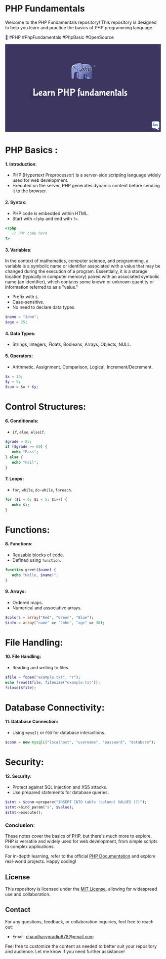 # PHP Fundamentals

Welcome to the PHP Fundamentals repository! This repository is designed to help you learn and practice the basics of PHP programming language.

🚀 #PHP #PhpFundamentals #PhpBasic #OpenSource

![learn PHP Fundamentals](./assets/php-fundamental.jpg)

# PHP Basics :

#### 1. **Introduction:**

-  PHP (Hypertext Preprocessor) is a server-side scripting language widely used for web development.
-  Executed on the server, PHP generates dynamic content before sending it to the browser.

#### 2. **Syntax:**

-  PHP code is embedded within HTML.
-  Start with `<?php` and end with `?>`.

```php
<?php
   // PHP code here
?>
```

#### 3. **Variables:**

In the context of mathematics, computer science, and programming, a variable is a symbolic name or identifier associated with a value that may be changed during the execution of a program. Essentially, it is a storage location (typically in computer memory) paired with an associated symbolic name (an identifier), which contains some known or unknown quantity or information referred to as a "value."

-  Prefix with `$`.
-  Case-sensitive.
-  No need to declare data types.

```php
$name = "John";
$age = 25;
```

#### 4. **Data Types:**

-  Strings, Integers, Floats, Booleans, Arrays, Objects, NULL.

#### 5. **Operators:**

-  Arithmetic, Assignment, Comparison, Logical, Increment/Decrement.

```php
$x = 10;
$y = 5;
$sum = $x + $y;
```

# **Control Structures:**

#### 6. **Conditionals:**

-  `if`, `else`, `elseif`.

```php
$grade = 85;
if ($grade >= 60) {
   echo "Pass";
} else {
   echo "Fail";
}
```

#### 7. **Loops:**

-  `for`, `while`, `do-while`, `foreach`.

```php
for ($i = 0; $i < 5; $i++) {
   echo $i;
}
```

# **Functions:**

#### 8. **Functions:**

-  Reusable blocks of code.
-  Defined using `function`.

```php
function greet($name) {
   echo "Hello, $name!";
}
```

#### 9. **Arrays:**

-  Ordered maps.
-  Numerical and associative arrays.

```php
$colors = array("Red", "Green", "Blue");
$info = array("name" => "John", "age" => 30);
```

# **File Handling:**

#### 10. **File Handling:**

-  Reading and writing to files.

```php
$file = fopen("example.txt", "r");
echo fread($file, filesize("example.txt"));
fclose($file);
```

# **Database Connectivity:**

#### 11. **Database Connection:**

-  Using `mysqli` or `PDO` for database interactions.

```php
$conn = new mysqli("localhost", "username", "password", "database");
```

# **Security:**

#### 12. **Security:**

-  Protect against SQL injection and XSS attacks.
-  Use prepared statements for database queries.

```php
$stmt = $conn->prepare("INSERT INTO table (column) VALUES (?)");
$stmt->bind_param("s", $value);
$stmt->execute();
```

### **Conclusion:**

These notes cover the basics of PHP, but there's much more to explore. PHP is versatile and widely used for web development, from simple scripts to complex applications.

For in-depth learning, refer to the official [PHP Documentation](https://www.php.net/manual/en/) and explore real-world projects. Happy coding!

## License

This repository is licensed under the [MIT License](./LICENSE), allowing for widespread use and collaboration.

## Contact

For any questions, feedback, or collaboration inquiries, feel free to reach out:

-  Email: chaudharypradip678@gmail.com
<!-- -  Twitter: [@YourTwitterHandle](https://twitter.com/YourTwitterHandle) -->

Feel free to customize the content as needed to better suit your repository and audience. Let me know if you need further assistance!
